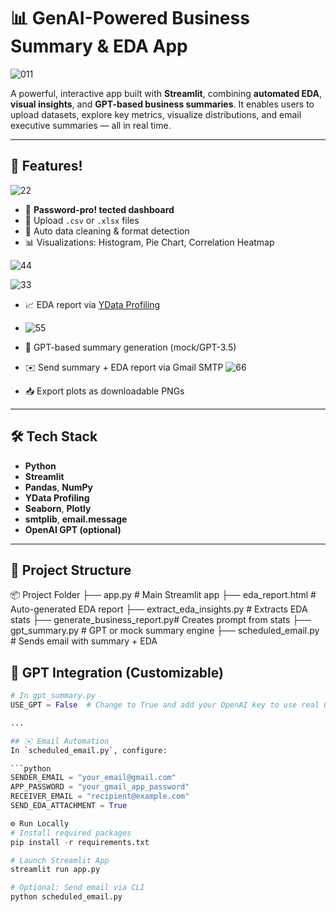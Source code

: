 

# 📊 GenAI-Powered Business Summary & EDA App
![011](https://github.com/user-attachments/assets/dc4c1e42-ee6a-4d5c-a5a1-a5d19b1d39e5)

A powerful, interactive app built with **Streamlit**, combining **automated EDA**, **visual insights**, and **GPT-based business summaries**. It enables users to upload datasets, explore key metrics, visualize distributions, and email executive summaries — all in real time.

---

## 🚀 Features!

![22](https://github.com/user-attachments/assets/32237f11-e294-432e-9625-6447ea66afef)


- 🔐 **Password-pro!
tected dashboard**
- 📁 Upload `.csv` or `.xlsx` files
- 🧹 Auto data cleaning & format detection
- 📊 Visualizations: Histogram, Pie Chart, Correlation Heatmap

![44](https://github.com/user-attachments/assets/3754d800-c06e-4690-8fed-8d86bb93d879)

![33](https://github.com/user-attachments/assets/3fe509e2-94de-4e81-b8cf-a8eaa48955ae)


- 📈 EDA report via [YData Profiling](https://github.com/ydataai/ydata-profiling)
  

- ![55](https://github.com/user-attachments/assets/9655f9b7-6a99-4316-8409-80e42d0a51f5)


- 🤖 GPT-based summary generation (mock/GPT-3.5)
- ✉️ Send summary + EDA report via Gmail SMTP
![66](https://github.com/user-attachments/assets/dda376f1-2d19-4116-b646-248d0ae9d124)

- 📥 Export plots as downloadable PNGs

---

## 🛠 Tech Stack

- **Python**
- **Streamlit**
- **Pandas**, **NumPy**
- **YData Profiling**
- **Seaborn**, **Plotly**
- **smtplib**, **email.message**
- **OpenAI GPT (optional)**

---

## 📂 Project Structure

📦 Project Folder ├── app.py # Main Streamlit app ├── eda_report.html # Auto-generated EDA report ├── extract_eda_insights.py # Extracts EDA stats ├── generate_business_report.py# Creates prompt from stats ├── gpt_summary.py # GPT or mock summary engine ├── scheduled_email.py # Sends email with summary + EDA


## 🧠 GPT Integration (Customizable)

```python
# In gpt_summary.py
USE_GPT = False  # Change to True and add your OpenAI key to use real GPT

...

## ✉️ Email Automation
In `scheduled_email.py`, configure:

```python
SENDER_EMAIL = "your_email@gmail.com"
APP_PASSWORD = "your_gmail_app_password"
RECEIVER_EMAIL = "recipient@example.com"
SEND_EDA_ATTACHMENT = True

⚙️ Run Locally
# Install required packages
pip install -r requirements.txt

# Launch Streamlit App
streamlit run app.py

# Optional: Send email via CLI
python scheduled_email.py

